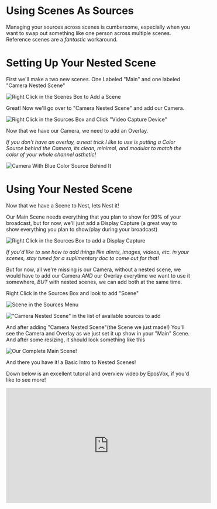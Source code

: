 # Using Scenes As Sources

Managing your sources across scenes is cumbersome, especially when you want to swap out something like one person across multiple scenes. Reference scenes are a _fantastic_ workaround.

# Setting Up Your Nested Scene

First we'll make a two new scenes. One Labeled "Main" and one labeled "Camera Nested Scene"

![Right Click in the Scenes Box to Add a Scene](https://i.imgur.com/89JnDZh.png)

Great! Now we'll go over to "Camera Nested Scene" and add our Camera.

![Right Click in the Sources Box and Click "Video Capture Device"](https://i.imgur.com/igCqI9t.png)

Now that we have our Camera, we need to add an Overlay.

_If you don't have an overlay, a neat trick I like to use is putting a Color Source behind the Camera, its clean, minimal, and modular to match the color of your whole channel asthetic!_

![Camera With Blue Color Source Behind It](https://i.imgur.com/nZE0cTP.png)

# Using Your Nested Scene

Now that we have a Scene to Nest, lets Nest it!

Our Main Scene needs everything that you plan to show for 99% of your broadcast, but for now, we'll just add a Display Capture (a great way to show everything you plan to show/play during your broadcast)

![Right Click in the Sources Box to add a Display Capture](https://i.imgur.com/uKffhHG.png)

_If you'd like to see how to add things like alerts, images, videos, etc. in your scenes, stay tuned for a suplimentary doc to come out for that!_

But for now, all we're missing is our Camera, without a nested scene, we would have to add our Camera *AND* our Overlay everytime we want to use it somewhere, *BUT* with nested scenes, we can add both at the same time.

Right Click in the Sources Box and look to add "Scene"

![Scene in the Sources Menu](https://i.imgur.com/FzjbL1V.png)

!["Camera Nested Scene" in the list of available sources to add](https://i.imgur.com/8hoy3fl.png)

And after adding "Camera Nested Scene"(the Scene we just made!) You'll see the Camera and Overlay as we just set it up show in your "Main" Scene. And after some resizing, it should look something like this

![Our Complete Main Scene!](https://i.imgur.com/S6G2tp3.png)

And there you have it! a Basic Intro to Nested Scenes!

Down below is an excellent tutorial and overview video by EposVox, if you'd like to see more!

<iframe width="560" height="315" src="https://www.youtube.com/embed/Sc2AiVFeDs8" title="YouTube video player" frameborder="0" allow="accelerometer; autoplay; clipboard-write; encrypted-media; gyroscope; picture-in-picture; fullscreen" allowfullscreen></iframe>
